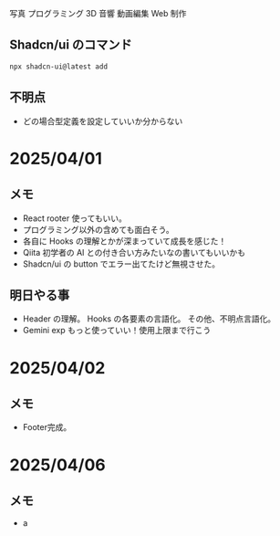 写真
プログラミング
3D
音響
動画編集
Web 制作

## Shadcn/ui のコマンド

```bash
npx shadcn-ui@latest add
```

## 不明点

- どの場合型定義を設定していいか分からない

# 2025/04/01

## メモ

- React rooter 使ってもいい。
- プログラミング以外の含めても面白そう。
- 各自に Hooks の理解とかが深まっていて成長を感じた！
- Qiita 初学者の AI との付き合い方みたいなの書いてもいいかも
- Shadcn/ui の button でエラー出てたけど無視させた。

## 明日やる事

- Header の理解。 Hooks の各要素の言語化。 その他、不明点言語化。
- Gemini exp もっと使っていい！使用上限まで行こう

# 2025/04/02

## メモ
- Footer完成。

# 2025/04/06

## メモ
- a